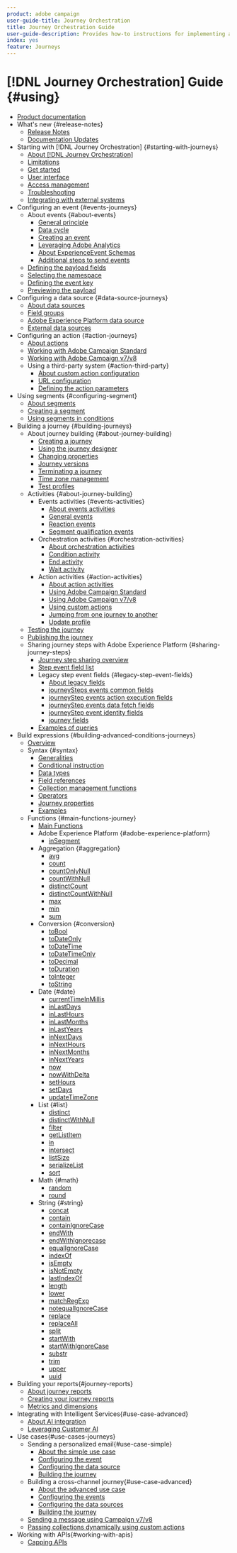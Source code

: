 ```yaml
---
product: adobe campaign
user-guide-title: Journey Orchestration
title: Journey Orchestration Guide
user-guide-description: Provides how-to instructions for implementing and building journeys.
index: yes
feature: Journeys
---
```


# [!DNL Journey Orchestration] Guide {#using}

+ [Product documentation](journey-orchestration-home.md)
+ What's new {#release-notes}
  + [Release Notes](using/release-notes/release-notes.md)
  + [Documentation Updates](using/release-notes/documentation-updates.md)
+ Starting with [!DNL Journey Orchestration] {#starting-with-journeys}
  + [About [!DNL Journey Orchestration]](using/about/about-journey-orchestration.md)
  + [Limitations](using/about/limitations.md)
  + [Get started](using/about/get-started.md)
  + [User interface](using/about/user-interface.md)
  + [Access management](using/about/access-management.md)
  + [Troubleshooting](using/about/troubleshooting.md)
  + [Integrating with external systems](using/about/external-systems.md)
+ Configuring an event {#events-journeys}
  + About events {#about-events}
    + [General principle](using/event/about-events.md)
    + [Data cycle](using/event/about-data-cycle.md)
    + [Creating an event](using/event/about-creating.md)
    + [Leveraging Adobe Analytics](using/event/about-analytics.md)
    + [About ExperienceEvent Schemas](using/event/experience-event-schema.md)
    + [Additional steps to send events](using/event/additional-steps-to-send-events-to-journey-orchestration.md)
  + [Defining the payload fields](using/event/defining-the-payload-fields.md)
  + [Selecting the namespace](using/event/selecting-the-namespace.md)
  + [Defining the event key](using/event/defining-the-event-key.md)
  + [Previewing the payload](using/event/previewing-the-payload.md)
+ Configuring a data source {#data-source-journeys}
  + [About data sources](using/datasource/about-data-sources.md)
  + [Field groups](using/datasource/field-groups.md)
  + [Adobe Experience Platform data source](using/datasource/adobe-experience-platform-data-source.md)
  + [External data sources](using/datasource/external-data-sources.md)
+ Configuring an action {#action-journeys}
  + [About actions](using/action/action.md)
  + [Working with Adobe Campaign Standard](using/action/working-with-adobe-campaign.md)
  + [Working with Adobe Campaign v7/v8](using/action/acc-action.md)
  + Using a third-party system {#action-third-party}
    + [About custom action configuration](using/action/about-custom-action-configuration.md)
    + [URL configuration](using/action/url-configuration.md)
    + [Defining the action parameters](using/action/defining-the-message-parameters.md)
+ Using segments {#configuring-segment}
  + [About segments](using/segment/about-segments.md)
  + [Creating a segment](using/segment/creating-a-segment.md)
  + [Using segments in conditions](using/segment/using-a-segment.md)
+ Building a journey {#building-journeys}
  + About journey building {#about-journey-building}
    + [Creating a journey](using/building-journeys/journey.md)
    + [Using the journey designer](using/building-journeys/using-the-journey-designer.md)
    + [Changing properties](using/building-journeys/changing-properties.md)
    + [Journey versions](using/building-journeys/journey-versions.md)
    + [Terminating a journey](using/building-journeys/terminating-a-journey.md)
    + [Time zone management](using/building-journeys/timezone-management.md)
    + [Test profiles](using/building-journeys/creating-test-profiles.md)   
  + Activities {#about-journey-building}
    + Events activities {#events-activities}
      + [About events activities](using/building-journeys/event-activities.md)
      + [General events](using/building-journeys/general-events.md)
      + [Reaction events](using/building-journeys/reaction-events.md)
      + [Segment qualification events](using/building-journeys/segment-qualification-events.md)
    + Orchestration activities {#orchestration-activities}
      + [About orchestration activities](using/building-journeys/about-orchestration-activities.md)
      + [Condition activity](using/building-journeys/condition-activity.md)
      + [End activity](using/building-journeys/end-activity.md)
      + [Wait activity](using/building-journeys/wait-activity.md)
    + Action activities {#action-activities}
      + [About action activities](using/building-journeys/about-action-activities.md)
      + [Using Adobe Campaign Standard](using/building-journeys/using-adobe-campaign-actions.md)
      + [Using Adobe Campaign v7/v8](using/building-journeys/using-adobe-campaign-classic.md)
      + [Using custom actions](using/building-journeys/using-custom-actions.md)
      + [Jumping from one journey to another](using/building-journeys/jump.md)
      + [Update profile](using/building-journeys/update-profiles.md)
  + [Testing the journey](using/building-journeys/testing-the-journey.md)
  + [Publishing the journey](using/building-journeys/publishing-the-journey.md)
  + Sharing journey steps with Adobe Experience Platform {#sharing-journey-steps}
      + [Journey step sharing overview](using/building-journeys/sharing-overview.md)
      + [Step event field list](using/building-journeys/sharing-field-list.md)
      + Legacy step event fields {#legacy-step-event-fields}
          + [About legacy fields](using/building-journeys/sharing-legacy-fields.md)
          + [journeySteps events common fields](using/building-journeys/sharing-common-fields.md)
          + [journeyStep events action execution fields](using/building-journeys/sharing-execution-fields.md)
          + [journeyStep events data fetch fields](using/building-journeys/sharing-fetch-fields.md)
          + [journeyStep event identity fields](using/building-journeys/sharing-identity-fields.md)
          + [journey fields](using/building-journeys/sharing-journey-fields.md)
      + [Examples of queries](using/building-journeys/query-examples.md)
+ Build expressions {#building-advanced-conditions-journeys}
  + [Overview](using/expression/expressionadvanced.md)
  + Syntax {#syntax}
      + [Generalities](using/expression/generalities.md)
      + [Conditional instruction](using/expression/conditional-instruction.md)
      + [Data types](using/expression/data-types.md)
      + [Field references](using/expression/field-references.md)
      + [Collection management functions](using/expression/collection-management-functions.md)
      + [Operators](using/expression/operators.md)
      + [Journey properties](using/expression/journey-properties.md)
      + [Examples](using/expression/advanced-editor-use-cases.md)
  + Functions {#main-functions-journey}
    + [Main Functions](using/expression/functions.md)
    + Adobe Experience Platform {#adobe-experience-platform}
      + [inSegment](using/functions/functioninsegment.md)
    + Aggregation {#aggregation}
      + [avg](using/functions/functionavg.md)
      + [count](using/functions/functioncount.md)
      + [countOnlyNull](using/functions/functioncountonlynull.md)
      + [countWithNull](using/functions/functioncountwithnull.md)
      + [distinctCount](using/functions/functiondistinctcount.md)
      + [distinctCountWithNull](using/functions/functiondistinctcountwithnull.md)
      + [max](using/functions/functionmax.md)
      + [min](using/functions/functionmin.md)
      + [sum](using/functions/functionsum.md)
    + Conversion {#conversion}
      + [toBool](using/functions/functiontobool.md)
      + [toDateOnly](using/functions/functiontodateonly.md)
      + [toDateTime](using/functions/functiontodatetime.md)
      + [toDateTimeOnly](using/functions/functiontodatetimeonly.md)
      + [toDecimal](using/functions/functiontodecimal.md)
      + [toDuration](using/functions/functiontoduration.md)
      + [toInteger](using/functions/functiontointeger.md)
      + [toString](using/functions/functiontostring.md)
    + Date {#date}
      + [currentTime​InMillis](using/functions/functioncurrenttimeinmillis.md)
      + [inLastDays](using/functions/functioninlastdays.md)
      + [inLastHours](using/functions/functioninlasthours.md)
      + [inLastMonths](using/functions/functioninlastmonths.md)
      + [inLastYears](using/functions/functioninlastyears.md)
      + [inNextDays](using/functions/functioninnextdays.md)
      + [inNextHours](using/functions/functioninnexthours.md)
      + [inNextMonths](using/functions/functioninnextmonths.md)
      + [inNextYears](using/functions/functioninnextyears.md)
      + [now](using/functions/functionnow.md)
      + [nowWithDelta](using/functions/functionnowwithdelta.md)
      + [setHours](using/functions/functionsethours.md)
      + [setDays](using/functions/functionsetdays.md)
      + [updateTimeZone](using/functions/functionupdatetimezone.md)
    + List {#list}
      + [distinct](using/functions/functiondistinct.md)
      + [distinctWithNull](using/functions/functiondistinctwithnull.md)
      + [filter](using/functions/functionfilter.md)
      + [getListItem](using/functions/functiongetlistitem.md)
      + [in](using/functions/functionin.md)
      + [intersect](using/functions/functionintersect.md)
      + [listSize](using/functions/functionlistsize.md)
      + [serializeList](using/functions/functionserializelist.md)
      + [sort](using/functions/functionsort.md)
    + Math {#math}
      + [random](using/functions/functionrandom.md)
      + [round](using/functions/functionround.md)
    + String {#string}
      + [concat](using/functions/functionconcat.md)
      + [contain](using/functions/functioncontain.md)
      + [containIgnoreCase](using/functions/functioncontainwithignorecase.md)
      + [endWith](using/functions/functionendwith.md)
      + [endWithIgnorecase](using/functions/functionendwithignorecase.md)
      + [equalIgnoreCase](using/functions/functionequalignorecase.md)
      + [indexOf](using/functions/functionindexof.md)
      + [isEmpty](using/functions/functionisempty.md)
      + [isNotEmpty](using/functions/functionisnotempty.md)
      + [lastIndexOf](using/functions/functionlastindexof.md)
      + [length](using/functions/functionlength.md)
      + [lower](using/functions/functionlower.md)
      + [matchRegExp](using/functions/functionmatchregexp.md)
      + [notequalIgnoreCase](using/functions/functionnotequalignorecase.md)
      + [replace](using/functions/functionreplace.md)
      + [replaceAll](using/functions/functionreplaceall.md)
      + [split](using/functions/functionsplit.md)
      + [startWith](using/functions/functionstartwith.md)
      + [startWithIgnoreCase](using/functions/functionstartwithignorecase.md)
      + [substr](using/functions/functionsubstr.md)
      + [trim](using/functions/functiontrim.md)
      + [upper](using/functions/functionupper.md)
      + [uuid](using/functions/functionuuid.md)
+ Building your reports{#journey-reports}
  + [About journey reports](using/reporting/about-journey-reports.md)
  + [Creating your journey reports](using/reporting/creating-your-journey-reports.md)
  + [Metrics and dimensions](using/reporting/metrics-and-dimensions.md)
+ Integrating with Intelligent Services{#use-case-advanced}
    + [About AI integration](using/ai-services/ai-services-overview.md)
    + [Leveraging Customer AI](using/ai-services/leveraging-customer-ai.md)
+ Use cases{#use-cases-journeys}
  + Sending a personalized email{#use-case-simple}
    + [About the simple use case](using/usecase/about-the-simple-use-case.md)
    + [Configuring the event](using/usecase/configuring-the-event.md)
    + [Configuring the data source](using/usecase/configuring-the-data-source.md)
    + [Building the journey](using/usecase/simple-uc-building-the-journey.md)
  + Building a cross-channel journey{#use-case-advanced}
    + [About the advanced use case](using/usecase/about-the-advanced-use-case.md)
    + [Configuring the events](using/usecase/configuring-the-events.md)
    + [Configuring the data sources](using/usecase/configuring-the-data-sources.md)
    + [Building the journey](using/usecase/building-the-journey.md)
  + [Sending a message using Campaign v7/v8](using/usecase/campaign-classic-use-case.md)
  + [Passing collections dynamically using custom actions](using/usecase/collections.md)
+ Working with APIs{#working-with-apis}
  + [Capping APIs](using/api/capping.md)
